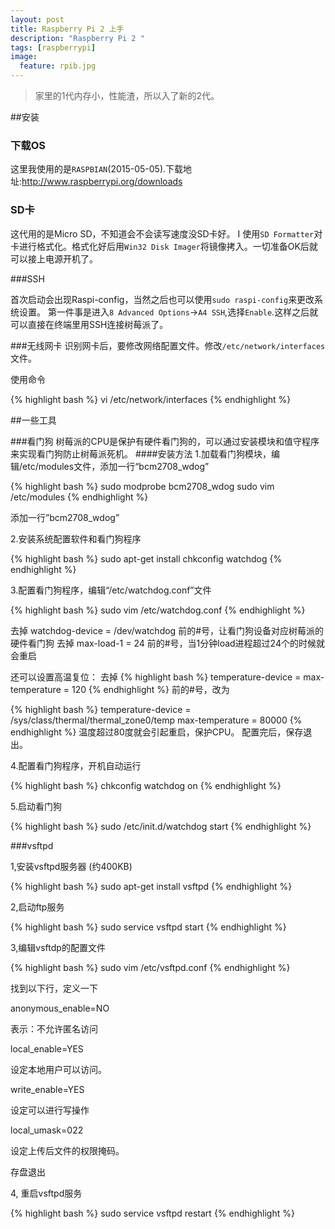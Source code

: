 ```yaml
---
layout: post
title: Raspberry Pi 2 上手
description: "Raspberry Pi 2 "
tags: [raspberrypi]
image:
  feature: rpib.jpg
---
```


> 家里的1代内存小，性能渣，所以入了新的2代。

##安装

### 下载OS

这里我使用的是`RASPBIAN`(2015-05-05).下载地址:http://www.raspberrypi.org/downloads 

### SD卡
这代用的是Micro SD，不知道会不会读写速度没SD卡好。
I
使用`SD Formatter`对卡进行格式化。格式化好后用`Win32 Disk Imager`将镜像拷入。一切准备OK后就可以接上电源开机了。

###SSH

首次启动会出现Raspi-config，当然之后也可以使用`sudo raspi-config`来更改系统设置。
第一件事是进入`8 Advanced Options`->`A4 SSH`,选择`Enable`.这样之后就可以直接在终端里用SSH连接树莓派了。

###无线网卡
识别网卡后，要修改网络配置文件。修改`/etc/network/interfaces`文件。

使用命令

{% highlight bash %}
vi /etc/network/interfaces
{% endhighlight %}

##一些工具

###看门狗
树莓派的CPU是保护有硬件看门狗的，可以通过安装模块和值守程序来实现看门狗防止树莓派死机。
####安装方法
1.加载看门狗模块，编辑/etc/modules文件，添加一行“bcm2708_wdog”

{% highlight bash %}
sudo modprobe bcm2708_wdog
sudo vim /etc/modules
{% endhighlight %}

添加一行”bcm2708_wdog”


2.安装系统配置软件和看门狗程序

{% highlight bash %}
sudo apt-get install chkconfig watchdog
{% endhighlight %}

3.配置看门狗程序，编辑“/etc/watchdog.conf”文件

{% highlight bash %}
sudo vim /etc/watchdog.conf
{% endhighlight %}

去掉 watchdog-device = /dev/watchdog 前的#号，让看门狗设备对应树莓派的硬件看门狗
去掉 max-load-1 = 24 前的#号，当1分钟load进程超过24个的时候就会重启

还可以设置高温复位：
去掉
{% highlight bash %}
temperature-device =
max-temperature = 120
{% endhighlight %}
前的#号，改为

{% highlight bash %}
temperature-device = /sys/class/thermal/thermal_zone0/temp
max-temperature = 80000
{% endhighlight %}
温度超过80度就会引起重启，保护CPU。
配置完后，保存退出。

4.配置看门狗程序，开机自动运行

{% highlight bash %}
chkconfig watchdog on
{% endhighlight %}

5.启动看门狗

{% highlight bash %}
sudo /etc/init.d/watchdog start
{% endhighlight %}

###vsftpd


1,安装vsftpd服务器 (约400KB)

{% highlight bash %}
sudo apt-get install vsftpd
{% endhighlight %}

2,启动ftp服务

{% highlight bash %}
sudo service vsftpd start
{% endhighlight %}

3,编辑vsftdp的配置文件

{% highlight bash %}
sudo vim /etc/vsftpd.conf
{% endhighlight %}

找到以下行，定义一下

anonymous_enable=NO  

表示：不允许匿名访问

local_enable=YES   

设定本地用户可以访问。

write_enable=YES

设定可以进行写操作

local_umask=022

设定上传后文件的权限掩码。

存盘退出

4, 重启vsftpd服务

{% highlight bash %}
sudo service vsftpd restart
{% endhighlight %}

